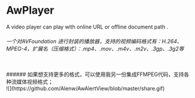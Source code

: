 # AwPlayer
A video player can play with online URL or offline document path .

###### 一个对AVFoundation 进行封装的播放器，支持的视频编码格式有：H.264、MPEG-4，扩展名（压缩格式）：.mp4、.mov、.m4v、.m2v、.3gp、.3g2等 
<br/>
###### 如果想支持更多的格式，可以使用我另一份集成FFMPEG代码，支持各种流媒体视频格式；

<br/>
![](https://github.com/Alenw/AwAlertView/blob/master/share.gif)
<br/>
